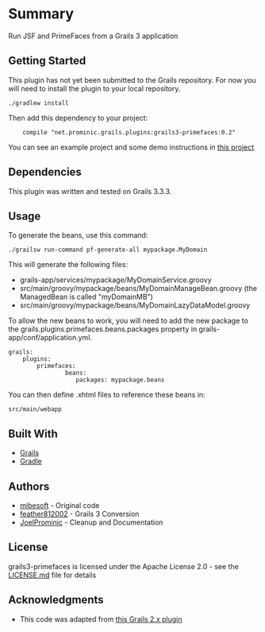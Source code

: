 # Summary

Run JSF and PrimeFaces from a Grails 3 application

## Getting Started

This plugin has not yet been submitted to the Grails repository.  For now you will need to install the plugin to your local repository.

    ./gradlew install

Then add this dependency to your project:
```
    compile "net.prominic.grails.plugins:grails3-primefaces:0.2"
```

You can see an example project and some demo instructions in [this project](https://github.com/prominic/grails3-primefaces-demo)

## Dependencies

This plugin was written and tested on Grails 3.3.3.

## Usage

To generate the beans, use this command:

    ./grailsw run-command pf-generate-all mypackage.MyDomain
    
This will generate the following files:
* grails-app/services/mypackage/MyDomainService.groovy
* src/main/groovy/mypackage/beans/MyDomainManageBean.groovy (the ManagedBean is called "myDomainMB")
* src/main/groovy/mypackage/beans/MyDomainLazyDataModel.groovy

To allow the new beans to work, you will need to add the new package to the grails.plugins.primefaces.beans.packages property in grails-app/conf/application.yml.

```
grails:
    plugins:
        primefaces:
                beans:
                   packages: mypackage.beans
```

You can then define .xhtml files to reference these beans in:

    src/main/webapp

## Built With

* [Grails](http://grails.org/download.html)
* [Gradle](https://gradle.com/)

## Authors

* [mibesoft](https://github.com/mibesoft/primefaces) - Original code 
* [feather812002](https://github.com/feather812002) - Grails 3 Conversion
* [JoelProminic](https://github.com/JoelProminic) - Cleanup and Documentation

## License

grails3-primefaces is licensed under the Apache License 2.0 - see the [LICENSE.md](https://github.com/prominic/grails3-primefaces/blob/master/LICENSE.MD) file for details

## Acknowledgments

* This code was adapted from [this Grails 2.x plugin](https://github.com/mibesoft/primefaces)
